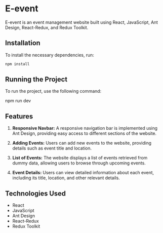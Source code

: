 # E-event

E-event is an event management website built using React, JavaScript, Ant Design, React-Redux, and Redux Toolkit.

## Installation

To install the necessary dependencies, run:

```bash
npm install
```

## Running the Project

To run the project, use the following command:

npm run dev

## Features

1. **Responsive Navbar:** A responsive navigation bar is implemented using Ant Design, providing easy access to different sections of the website.
   
2. **Adding Events:** Users can add new events to the website, providing details such as event title and location.
   
3. **List of Events:** The website displays a list of events retrieved from dummy data, allowing users to browse through upcoming events.
   
4. **Event Details:** Users can view detailed information about each event, including its title, location, and other relevant details.

## Technologies Used

- React
- JavaScript
- Ant Design
- React-Redux
- Redux Toolkit
